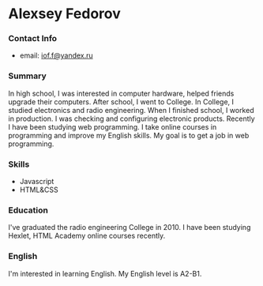 # **Alexsey Fedorov**
### **Contact Info**
* email: iof.f@yandex.ru
### **Summary**
In high school, I was interested in computer hardware, helped friends upgrade their computers. After school, I went to College. In College, I studied electronics and radio engineering. When I finished school, I worked in production. I was checking and configuring electronic products. Recently I have been studying web programming. I take online courses in programming and improve my English skills. My goal is to get a job in web programming.
### **Skills**
* Javascript
* HTML&CSS
### **Education**
I've graduated the radio engineering College in 2010. I have been studying Hexlet, HTML Academy online courses recently.
### **English**
I'm interested in learning English. My English level is A2-B1.